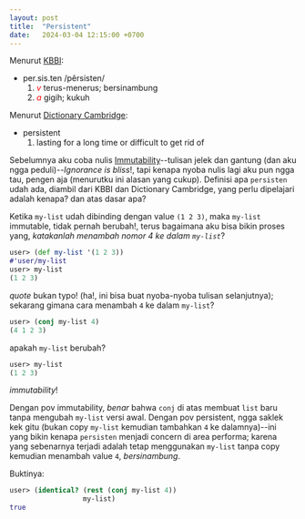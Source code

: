 ```yaml
---
layout: post
title:  "Persistent"
date:   2024-03-04 12:15:00 +0700
---
```

Menurut [KBBI](https://kbbi.kemdikbud.go.id/entri/persisten):
- per.sis.ten /pêrsisten/
  1. <span style='color: red'>_v_</span> terus-menerus; bersinambung
  2. <span style='color: red'>_a_</span> gigih; kukuh
  
Menurut [Dictionary Cambridge](https://dictionary.cambridge.org/dictionary/english/persistent):
- persistent
  1. lasting for a long time or difficult to get rid of
  
Sebelumnya aku coba nulis [Immutability](https://clojure-indonesia.github.io/2024/02/25/immutability.html)--tulisan jelek dan gantung (dan aku ngga peduli)--_Ignorance is bliss_!, tapi kenapa nyoba nulis lagi aku pun ngga tau, pengen aja (menurutku ini alasan yang cukup). Definisi apa `persisten` udah ada, diambil dari KBBI dan Dictionary Cambridge, yang perlu dipelajari adalah kenapa? dan atas dasar apa?

Ketika `my-list` udah dibinding dengan value `(1 2 3)`, maka `my-list` immutable, tidak pernah berubah!, terus bagaimana aku bisa bikin proses yang, _katakanlah menambah nomor 4 ke dalam `my-list`_?
```clj
user> (def my-list '(1 2 3))
#'user/my-list
user> my-list
(1 2 3)
```
*quote* bukan typo! (ha!, ini bisa buat nyoba-nyoba tulisan selanjutnya); sekarang gimana cara menambah `4` ke dalam `my-list`?
```clj
user> (conj my-list 4)
(4 1 2 3)
```
apakah `my-list` berubah?
```clj
user> my-list
(1 2 3)
```
*immutability*!

Dengan pov immutability, _benar_ bahwa `conj` di atas membuat `list` baru tanpa mengubah `my-list` versi awal. Dengan pov persistent, ngga saklek kek gitu (bukan copy `my-list` kemudian tambahkan `4` ke dalamnya)--ini yang bikin kenapa `persisten` menjadi concern di area performa; karena yang sebenarnya terjadi adalah tetap menggunakan `my-list` tanpa copy kemudian menambah value `4`, *bersinambung*.

Buktinya:
```clj
user> (identical? (rest (conj my-list 4))
                  my-list)
true
```
